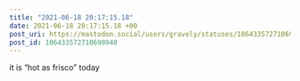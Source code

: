 ```yaml
---
title: "2021-06-18 20:17:15.18"
date: 2021-06-18 20:17:15.18 +00
post_uri: https://mastodon.social/users/gravely/statuses/106433572710690948
post_id: 106433572710690948
---
```

it is “hot as frisco” today


